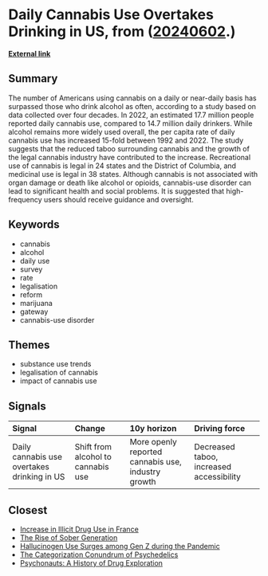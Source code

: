 # __Daily Cannabis Use Overtakes Drinking in US__, from ([20240602](https://kghosh.substack.com/p/20240602).)

__[External link](https://www.bbc.com/news/articles/c9xxd8w57kjo)__



## Summary

The number of Americans using cannabis on a daily or near-daily basis has surpassed those who drink alcohol as often, according to a study based on data collected over four decades. In 2022, an estimated 17.7 million people reported daily cannabis use, compared to 14.7 million daily drinkers. While alcohol remains more widely used overall, the per capita rate of daily cannabis use has increased 15-fold between 1992 and 2022. The study suggests that the reduced taboo surrounding cannabis and the growth of the legal cannabis industry have contributed to the increase. Recreational use of cannabis is legal in 24 states and the District of Columbia, and medicinal use is legal in 38 states. Although cannabis is not associated with organ damage or death like alcohol or opioids, cannabis-use disorder can lead to significant health and social problems. It is suggested that high-frequency users should receive guidance and oversight.

## Keywords

* cannabis
* alcohol
* daily use
* survey
* rate
* legalisation
* reform
* marijuana
* gateway
* cannabis-use disorder

## Themes

* substance use trends
* legalisation of cannabis
* impact of cannabis use

## Signals

| Signal                                      | Change                             | 10y horizon                                        | Driving force                            |
|:--------------------------------------------|:-----------------------------------|:---------------------------------------------------|:-----------------------------------------|
| Daily cannabis use overtakes drinking in US | Shift from alcohol to cannabis use | More openly reported cannabis use, industry growth | Decreased taboo, increased accessibility |

## Closest

* [Increase in Illicit Drug Use in France](2f7b9ea2f72e4577e27e6e0bd580b120)
* [The Rise of Sober Generation](94960bd3c0ad4c594fd56651f4087128)
* [Hallucinogen Use Surges among Gen Z during the Pandemic](3f44fa514b1232e0980e67899de4492a)
* [The Categorization Conundrum of Psychedelics](13d07c8b2cd28b1d14da1f2b37f956f4)
* [Psychonauts: A History of Drug Exploration](9f63fa720db53d39066cead1fabeb6df)
